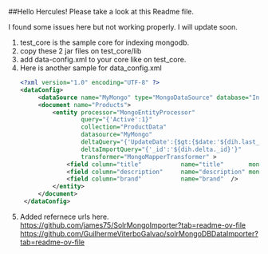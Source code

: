 ##Hello Hercules!   Please take a look at this Readme file.

I found some issues here but not working properly. I will update soon.

1. test_core is the sample core for indexing mongodb.
2. copy these 2 jar files on test_core/lib
3. add data-config.xml to your core like on test_core.
4. Here is another sample for data_config.xml
   ```xml
   <?xml version="1.0" encoding="UTF-8" ?>
   <dataConfig>
        <dataSource name="MyMongo" type="MongoDataSource" database="Inventory" />
        <document name="Products">
            <entity processor="MongoEntityProcessor"
                    query="{'Active':1}"
                    collection="ProductData"
                    datasource="MyMongo"
                    deltaQuery="{'UpdateDate':{$gt:{$date:'${dih.last_index_time}'}}}"
                    deltaImportQuery="{'_id':'${dih.delta._id}'}"
                    transformer="MongoMapperTransformer" >
                <field column="title"           name="title"       mongoField="Title"/>
                <field column="description"     name="description" mongoField="Long Description"/>
                <field column="brand"           name="brand"  />
            </entity>
        </document>
    </dataConfig>
6. Added refernece urls here.
   https://github.com/james75/SolrMongoImporter?tab=readme-ov-file
   https://github.com/GuilhermeViterboGalvao/solrMongoDBDataImporter?tab=readme-ov-file
